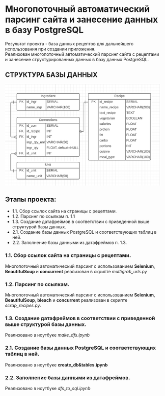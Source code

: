 # Многопоточный автоматический парсинг сайта и занесение данных в базу PostgreSQL    
Результат проекта - база данных рецептов для дальнейшего использования при создании приложения.  
Реализован многопоточный автоматический парсинг сайта с рецептами и занесение структурированных данных в базу данных PostgreSQL. 

## СТРУКТУРА БАЗЫ ДАННЫХ

![](db.png)  
## Этапы проекта:  
- 1.1. Сбор ссылок сайта на страницы с рецептами.  
- 1.2. Парсинг по ссылкам п. 1.1  
- 1.3. Создание датафреймов в соответствии с приведенной выше структурой базы данных.  
- 2.1. Создание базы данных PostgreSQL и соответствующих таблиц в ней.  
- 2.2. Заполнение базы данными из датафреймов п. 1.3.  
  
### 1.1. Сбор ссылок сайта на страницы с рецептами.  
Многопоточный автоматический парсинг с использованием **Selenium**, **BeautifulSoup** и **concurrent** реализован в скрипте  *multigrab_urls.py* 

### 1.2. Парсинг по ссылкам.  
Многопоточный автоматический парсинг с использованием **Selenium**, **BeautifulSoup**, **bleach** и **concurrent**  реализован в скрипте  *scrap_recipes.py*. 

### 1.3. Создание датафреймов в соответствии с приведенной выше структурой базы данных.  
Реализовано в ноутбуке *make_dfs.ipynb*  

### 2.1. Создание базы данных PostgreSQL и соответствующих таблиц в ней.  
Реализовано в ноутбуке **create_db&tables.ipynb**  

### 2.2. Заполнение базы данными из датафреймов.  
Реализовано в ноутбуке *dfs_to_sql.ipynb*



